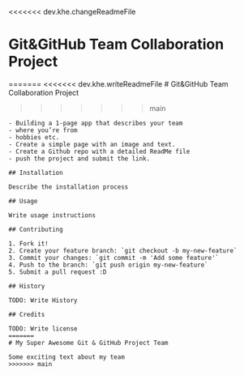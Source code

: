   <<<<<<< dev.khe.changeReadmeFile
    <!-- Please change or fill some contents if you need to -->

  # Git&GitHub Team Collaboration Project
  =======
    <<<<<<< dev.khe.writeReadmeFile
    # Git&GitHub Team Collaboration Project
  >>>>>>> main

	- Building a 1-page app that describes your team
	- where you’re from
	- hobbies etc.
	- Create a simple page with an image and text.
	- Create a Github repo with a detailed ReadMe file
	- push the project and submit the link.

	## Installation

	Describe the installation process

	## Usage

	Write usage instructions

	## Contributing

	1. Fork it!
	2. Create your feature branch: `git checkout -b my-new-feature`
	3. Commit your changes: `git commit -m 'Add some feature'`
	4. Push to the branch: `git push origin my-new-feature`
	5. Submit a pull request :D

	## History

	TODO: Write History

	## Credits

	TODO: Write license
	=======
	# My Super Awesome Git & GitHub Project Team

	Some exciting text about my team
	>>>>>>> main
